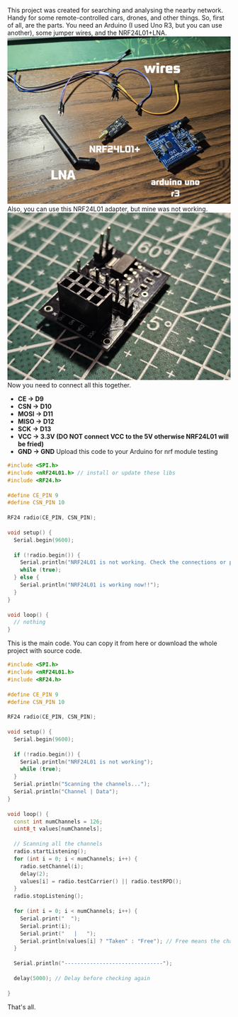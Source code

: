 This project was created for searching and analysing the nearby network. Handy for some remote-controlled cars, drones, and other things.  So, first of all, are the parts. You need an Arduino (I used Uno R3, but you can use another), some jumper wires, and the NRF24L01+LNA.
![size | 450](parts.jpeg)
Also, you can use this NRF24L01 adapter, but mine was not working.
![size | 450](adapter.jpeg)
Now you need to connect all this together.
- **CE → D9**
- **CSN → D10**
- **MOSI → D11**
- **MISO → D12**
- **SCK → D13**
- **VCC → 3.3V (DO NOT connect VCC to the 5V otherwise NRF24L01 will be fried)**
- **GND → GND**
Upload this code to your Arduino for nrf module testing
```cpp
#include <SPI.h>
#include <nRF24L01.h> // install or update these libs
#include <RF24.h>

#define CE_PIN 9
#define CSN_PIN 10

RF24 radio(CE_PIN, CSN_PIN);

void setup() {
  Serial.begin(9600);
  
  if (!radio.begin()) {
    Serial.println("NRF24L01 is not working. Check the connections or power supply");
    while (true);
  } else {
    Serial.println("NRF24L01 is working now!!");
  }
} 

void loop() {
  // nothing
}
```

This is the main code. You can copy it from here or download the whole project with source code.
```cpp
#include <SPI.h>
#include <nRF24L01.h>
#include <RF24.h>

#define CE_PIN 9
#define CSN_PIN 10

RF24 radio(CE_PIN, CSN_PIN);

void setup() {
  Serial.begin(9600);
  
  if (!radio.begin()) {
    Serial.println("NRF24L01 is not working");
    while (true);
  }
  Serial.println("Scanning the channels...");
  Serial.println("Channel | Data");
}

void loop() {
  const int numChannels = 126;
  uint8_t values[numChannels];

  // Scanning all the channels
  radio.startListening();
  for (int i = 0; i < numChannels; i++) {
    radio.setChannel(i);
    delay(2);
    values[i] = radio.testCarrier() || radio.testRPD();
  }
  radio.stopListening();
  
  for (int i = 0; i < numChannels; i++) {
    Serial.print("  ");
    Serial.print(i);
    Serial.print("   |   ");
    Serial.println(values[i] ? "Taken" : "Free"); // Free means the channel is free, taken means it is already taken by some device
  }

  Serial.println("-------------------------------");

  delay(5000); // Delay before checking again

}
```

That's all.